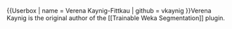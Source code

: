 {{Userbox
| name = Verena Kaynig-Fittkau
| github = vkaynig
}}Verena Kaynig is the original author of the [[Trainable Weka Segmentation]] plugin.
